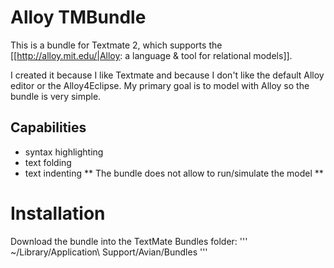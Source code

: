 # Alloy TMBundle
This is a bundle for Textmate 2, which supports the [[http://alloy.mit.edu/|Alloy: a language & tool for relational models]]. 

I created it because I like Textmate and because I don't like the default Alloy editor or the Alloy4Eclipse. My primary goal is to model with Alloy so the bundle is very simple. 

## Capabilities
- syntax highlighting
- text folding
- text indenting 
** The bundle does not allow to run/simulate the model **

# Installation
Download the bundle into the TextMate Bundles folder:
''' ~/Library/Application\ Support/Avian/Bundles '''

